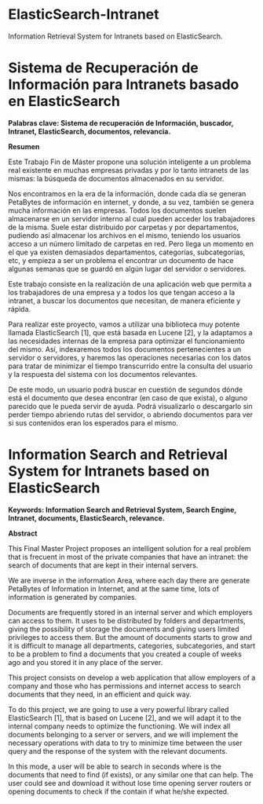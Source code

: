 # ElasticSearch-Intranet
Information Retrieval System for Intranets based on ElasticSearch.



# Sistema de Recuperación de Información para Intranets basado en ElasticSearch

__Palabras clave: Sistema de recuperación de Información, buscador, Intranet, ElasticSearch, documentos, relevancia.__


__Resumen__

Este Trabajo Fin de Máster propone una solución inteligente a un problema real existente en muchas empresas privadas y por lo tanto intranets de las mismas: la búsqueda de documentos almacenados en su servidor.

Nos encontramos en la era de la información, donde cada día se generan PetaBytes de información en internet, y donde, a su vez, también se genera mucha información en las empresas. Todos los documentos suelen almacenarse en un servidor interno al cual pueden acceder los trabajadores de la misma. Suele estar distribuido por carpetas y por departamentos, pudiendo así almacenar los archivos en el mismo, teniendo los usuarios acceso a un número limitado de carpetas en red. Pero llega un momento en el que ya existen demasiados departamentos, categorías, subcategorías, etc, y empieza a ser un problema el encontrar un documento de hace algunas semanas que se guardó en algún lugar del servidor o servidores.

Este trabajo consiste en la realización de una aplicación web que permita a los trabajadores de una empresa y a todos los que tengan acceso a la intranet, a buscar los documentos que necesitan, de manera eficiente y rápida.

Para realizar este proyecto, vamos a utilizar una biblioteca muy potente llamada ElasticSearch [1], que está basada en Lucene [2], y la adaptamos a las necesidades internas de la empresa para optimizar el funcionamiento del mismo. Así, indexaremos todos los documentos pertenecientes a un servidor o servidores, y haremos las operaciones necesarias con los datos para tratar de minimizar el tiempo transcurrido entre la consulta del usuario y la respuesta del sistema con los documentos relevantes.

De este modo, un usuario podrá buscar en cuestión de segundos dónde está el documento que desea encontrar (en caso de que exista), o alguno parecido que le pueda servir de ayuda. Podrá visualizarlo o descargarlo sin perder tiempo abriendo rutas del servidor, o abriendo documentos para ver si sus contenidos eran los esperados para el mismo.


# Information Search and Retrieval System  for Intranets based on ElasticSearch

__Keywords:  Information Search and Retrieval System, Search Engine, Intranet, documents, ElasticSearch, relevance.__

__Abstract__

This Final Master Project proposes an intelligent solution for a real problem that is frecuent in most of the private companies that have an intranet: the search of documents that are kept in their internal servers.

We are inverse in the information Area, where each day there are generate PetaBytes of Information in Internet, and at the same time, lots of information is generated by companies. 

Documents are frequently stored in an internal server and which employers can access to them. It uses to be distributed by folders and departments, giving the possibility of storage the documents and giving users limited privileges to access them. But the amount of documents starts to grow and it is difficult to manage all departments, categories, subcategories, and start to be a problem to find a documents that you created a couple of weeks ago and you stored it in any place of the server.

This project consists on develop a web application that allow employers of a company and those who has permissions and internet access to search documents that they need, in an efficient and quick way.

To do this project, we are going to use a very powerful library called ElasticSearch [1], that is based on Lucene [2], and we will adapt it to the internal company needs to optimize the functioning. We will index all documents belonging to a server or servers, and we will implement the necessary operations with data to try to minimize time between the user query and the response of the system with the relevant documents.

In this mode, a user will be able to search in seconds where is the documents that need to find (if exists), or any similar one that can help. The user could see and download it without lose time opening server routers or opening documents to check if the contain if what he/she expected. 



